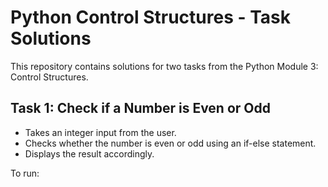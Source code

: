 # Python Control Structures - Task Solutions

This repository contains solutions for two tasks from the Python Module 3: Control Structures.

## Task 1: Check if a Number is Even or Odd
- Takes an integer input from the user.
- Checks whether the number is even or odd using an if-else statement.
- Displays the result accordingly.

To run:
